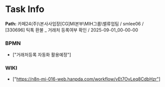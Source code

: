 # Task Info

**Path:** 카페24(주)\본사사업장\[CG]MI본부\MIH그룹\밸류업팀 / smlee06 / [330696] 틱톡 환불 _ 거래처 등록여부 확인 / 2025-09-01_00-00-00

### BPMN
- ["거래처등록 자동화 활용예정"]

### WIKI
- ["https://n8n-mi-016-web.hanpda.com/workflow/vEt7OvLeq8CdbHzr"]

